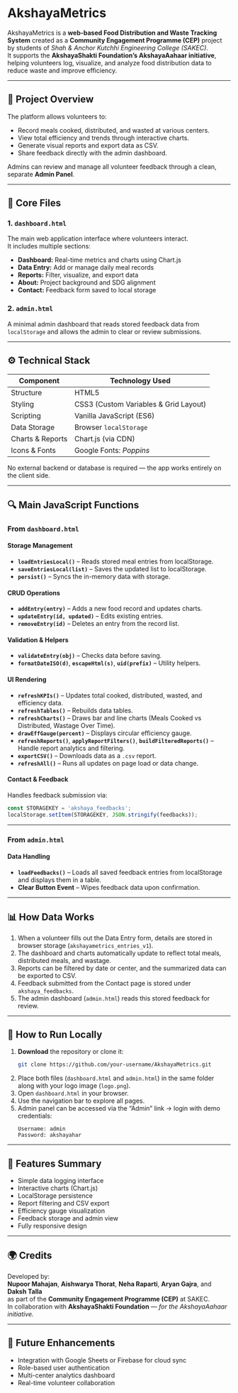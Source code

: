 # AkshayaMetrics

AkshayaMetrics is a **web-based Food Distribution and Waste Tracking System** created as a **Community Engagement Programme (CEP)** project by students of *Shah & Anchor Kutchhi Engineering College (SAKEC)*.  
It supports the **AkshayaShakti Foundation’s AkshayaAahaar initiative**, helping volunteers log, visualize, and analyze food distribution data to reduce waste and improve efficiency.

---

## 🌱 Project Overview

The platform allows volunteers to:
- Record meals cooked, distributed, and wasted at various centers.
- View total efficiency and trends through interactive charts.
- Generate visual reports and export data as CSV.
- Share feedback directly with the admin dashboard.

Admins can review and manage all volunteer feedback through a clean, separate **Admin Panel**.

---

## 🧩 Core Files

### 1. `dashboard.html`
The main web application interface where volunteers interact.  
It includes multiple sections:
- **Dashboard:** Real-time metrics and charts using Chart.js  
- **Data Entry:** Add or manage daily meal records  
- **Reports:** Filter, visualize, and export data  
- **About:** Project background and SDG alignment  
- **Contact:** Feedback form saved to local storage  

### 2. `admin.html`
A minimal admin dashboard that reads stored feedback data from `localStorage` and allows the admin to clear or review submissions.

---

## ⚙️ Technical Stack

| Component | Technology Used |
|------------|----------------|
| Structure | HTML5 |
| Styling | CSS3 (Custom Variables & Grid Layout) |
| Scripting | Vanilla JavaScript (ES6) |
| Data Storage | Browser `localStorage` |
| Charts & Reports | Chart.js (via CDN) |
| Icons & Fonts | Google Fonts: *Poppins* |

No external backend or database is required — the app works entirely on the client side.

---

## 🔍 Main JavaScript Functions

### From `dashboard.html`

#### Storage Management
- **`loadEntriesLocal()`** – Reads stored meal entries from localStorage.  
- **`saveEntriesLocal(list)`** – Saves the updated list to localStorage.  
- **`persist()`** – Syncs the in-memory data with storage.

#### CRUD Operations
- **`addEntry(entry)`** – Adds a new food record and updates charts.  
- **`updateEntry(id, updated)`** – Edits existing entries.  
- **`removeEntry(id)`** – Deletes an entry from the record list.

#### Validation & Helpers
- **`validateEntry(obj)`** – Checks data before saving.  
- **`formatDateISO(d)`**, **`escapeHtml(s)`**, **`uid(prefix)`** – Utility helpers.

#### UI Rendering
- **`refreshKPIs()`** – Updates total cooked, distributed, wasted, and efficiency data.  
- **`refreshTables()`** – Rebuilds data tables.  
- **`refreshCharts()`** – Draws bar and line charts (Meals Cooked vs Distributed, Wastage Over Time).  
- **`drawEffGauge(percent)`** – Displays circular efficiency gauge.  
- **`refreshReports()`**, **`applyReportFilters()`**, **`buildFilteredReports()`** – Handle report analytics and filtering.  
- **`exportCSV()`** – Downloads data as a `.csv` report.  
- **`refreshAll()`** – Runs all updates on page load or data change.

#### Contact & Feedback
Handles feedback submission via:
```js
const STORAGEKEY = 'akshaya_feedbacks';
localStorage.setItem(STORAGEKEY, JSON.stringify(feedbacks));
```

---

### From `admin.html`

#### Data Handling
- **`loadFeedbacks()`** – Loads all saved feedback entries from localStorage and displays them in a table.  
- **Clear Button Event** – Wipes feedback data upon confirmation.

---

## 📊 How Data Works

1. When a volunteer fills out the Data Entry form, details are stored in browser storage (`akshayametrics_entries_v1`).
2. The dashboard and charts automatically update to reflect total meals, distributed meals, and wastage.
3. Reports can be filtered by date or center, and the summarized data can be exported to CSV.
4. Feedback submitted from the Contact page is stored under `akshaya_feedbacks`.
5. The admin dashboard (`admin.html`) reads this stored feedback for review.

---

## 🚀 How to Run Locally

1. **Download** the repository or clone it:  
   ```bash
   git clone https://github.com/your-username/AkshayaMetrics.git
   ```
2. Place both files (`dashboard.html` and `admin.html`) in the same folder along with your logo image (`logo.png`).
3. Open `dashboard.html` in your browser.
4. Use the navigation bar to explore all pages.
5. Admin panel can be accessed via the “Admin” link → login with demo credentials:
   ```
   Username: admin
   Password: akshayahar
   ```

---

## 🎯 Features Summary

- Simple data logging interface  
- Interactive charts (Chart.js)  
- LocalStorage persistence  
- Report filtering and CSV export  
- Efficiency gauge visualization  
- Feedback storage and admin view  
- Fully responsive design  

---

## 🌍 Credits

Developed by:  
**Nupoor Mahajan**, **Aishwarya Thorat**, **Neha Raparti**, **Aryan Gajra**, and **Daksh Talla**  
as part of the **Community Engagement Programme (CEP)** at SAKEC.  
In collaboration with **AkshayaShakti Foundation** — *for the AkshayaAahaar initiative.*

---

## 🧠 Future Enhancements
- Integration with Google Sheets or Firebase for cloud sync  
- Role-based user authentication  
- Multi-center analytics dashboard  
- Real-time volunteer collaboration  
